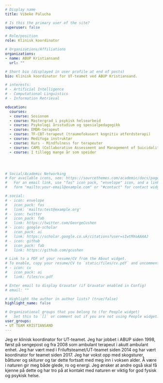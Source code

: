 ```yaml
---
# Display name
title: Vibeke Palucha

# Is this the primary user of the site?
superuser: false

# Role/position
role: Klinisk koordinator

# Organizations/Affiliations
organizations:
- name: ABUP Kristiansand
  url: ""

# Short bio (displayed in user profile at end of posts)
bio: Klinisk koordinator for UT-teamet ved ABUP Kristiansand.

# interests:
# - Artificial Intelligence
# - Computational Linguistics
# - Information Retrieval

education:
  courses:
  - course: Sosionom
  - course: Mastergrad i psykisk helsearbeid
  - course: Psykologi årsstudium og spesialpedagogikk
  - course: EMDR-terapeut
  - course: TF-CBT-terapeut (traumefokusert kognitiv atferdsterapi)
  - course: MediYoga instruktør
  - course: Kurs - Mindfulness for terapeuter
  - course: CAMS (Collaborative Assessment and Management of Suicidality)
  - course: I tillegg mange år som speider




# Social/Academic Networking
# For available icons, see: https://sourcethemes.com/academic/docs/page-builder/#icons
#   For an email link, use "fas" icon pack, "envelope" icon, and a link in the
#   form "mailto:your-email@example.com" or "#contact" for contact widget.

# social:
# - icon: envelope
#   icon_pack: fas
#   link: 'mailto:test@example.org'
# - icon: twitter
#   icon_pack: fab
#   link: https://twitter.com/GeorgeCushen
# - icon: google-scholar
#   icon_pack: ai
#   link: https://scholar.google.co.uk/citations?user=sIwtMXoAAAAJ
# - icon: github
#   icon_pack: fab
#   link: https://github.com/gcushen

# Link to a PDF of your resume/CV from the About widget.
# To enable, copy your resume/CV to `static/files/cv.pdf` and uncomment the lines below.
# - icon: cv
#   icon_pack: ai
#   link: files/cv.pdf

# Enter email to display Gravatar (if Gravatar enabled in Config)
# email: ""

# Highlight the author in author lists? (true/false)
highlight_name: false

# Organizational groups that you belong to (for People widget)
#   Set this to `[]` or comment out if you are not using People widget.
user_groups:
- UT TEAM KRISTIANSAND
---
```


Jeg er klinisk koordinator for UT-teamet. Jeg har jobbet i ABUP siden 1998, først på sengepost og fra 2008 som ambulant terapeut i akutt ambulant enhet. Jeg har vært med i Friluftsteamet/UT-teamet siden 2014 og har vært koordinator for teamet siden 2017. Jeg har vokst opp med skogsturer, båtturer og skiturer og tar dette fortsatt med meg inn i voksen alder. Å være i naturen gir meg både glede, ro og energi. Jeg ønsker at andre også skal få kjenne på dette og har tro på at kontakt med naturen er viktig for god fysisk og psykisk helse.
